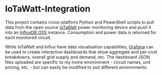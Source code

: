 # IoTaWatt-Integration

This project contains cross-platform Python and PowerShell scripts to pull data from the open source [IoTaWatt](https://iotawatt.com/) power monitoring device and push it into an [InfluxDB OSS](https://www.influxdata.com/products/influxdb/) instance. Consumption and power data is returned for each monitored circuit.

While IoTaWatt and Influx have data visualisation capabilities, [Grafana](https://grafana.com/) can be used to create interactive dashboards that show aggregate and per-cruit breakdowns, overall grid supply and demand, etc. The dashboard JSON files uploaded are specific to my home environment - circuit names, unit pricing, etc. - but can easily be modified to suit different environments.
